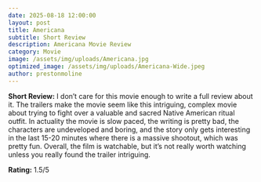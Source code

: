 ```yaml
---
date: 2025-08-18 12:00:00
layout: post
title: Americana
subtitle: Short Review   
description: Americana Movie Review
category: Movie
image: /assets/img/uploads/Americana.jpg
optimized_image: /assets/img/uploads/Americana-Wide.jpeg
author: prestonmoline
---
```


**Short Review:**
I don’t care for this movie enough to write a full review about it. The trailers make the movie seem like this intriguing, complex movie about trying to fight over a valuable and sacred  Native American ritual outfit. In actuality the movie is slow paced, the writing is pretty bad, the characters are undeveloped and boring, and the story only gets interesting in the last 15-20 minutes where there is a massive shootout, which was pretty fun. Overall, the film is watchable, but it’s not really worth watching unless you really found the trailer intriguing. 


**Rating:**
1.5/5




